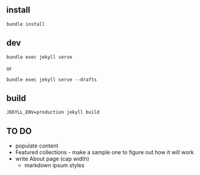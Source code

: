 ## install

```
bundle install
```

## dev

```
bundle exec jekyll serve
```

or

```
bundle exec jekyll serve --drafts
```

## build

```
JEKYLL_ENV=production jekyll build
```

## TO DO

- populate content
- Featured collections - make a sample one to figure out how it will work
- write About page (cap width)
  - markdown ipsum styles
